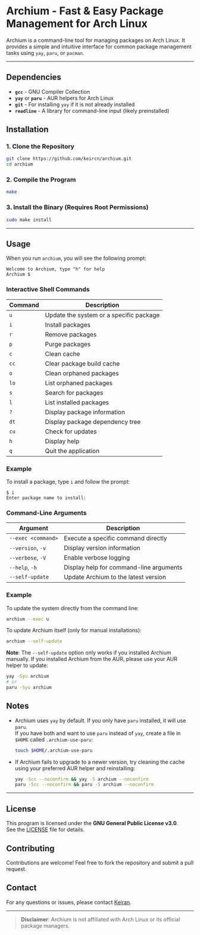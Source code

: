 # Archium - Fast & Easy Package Management for Arch Linux

Archium is a command-line tool for managing packages on Arch Linux. It provides a simple and intuitive interface for common package management tasks using `yay`, `paru`, or `pacman`.

---

## Dependencies

- **`gcc`** - GNU Compiler Collection
- **`yay`** or **`paru`** - AUR helpers for Arch Linux
- **`git`** - For installing `yay` if it is not already installed
- **`readline`** - A library for command-line input (likely preinstalled)

## Installation

### 1. Clone the Repository

```bash
git clone https://github.com/keircn/archium.git
cd archium
```

### 2. Compile the Program

```bash
make
```

### 3. Install the Binary (Requires Root Permissions)

```bash
sudo make install
```

---

## Usage

When you run `archium`, you will see the following prompt:

```plaintext
Welcome to Archium, type "h" for help
Archium $
```

### Interactive Shell Commands

| Command | Description                             |
| ------- | --------------------------------------- |
| `u`     | Update the system or a specific package |
| `i`     | Install packages                        |
| `r`     | Remove packages                         |
| `p`     | Purge packages                          |
| `c`     | Clean cache                             |
| `cc`    | Clear package build cache               |
| `o`     | Clean orphaned packages                 |
| `lo`    | List orphaned packages                  |
| `s`     | Search for packages                     |
| `l`     | List installed packages                 |
| `?`     | Display package information             |
| `dt`    | Display package dependency tree         |
| `cu`    | Check for updates                       |
| `h`     | Display help                            |
| `q`     | Quit the application                    |

### Example

To install a package, type `i` and follow the prompt:

```plaintext
$ i
Enter package name to install:
```

### Command-Line Arguments

| Argument           | Description                             |
| ------------------ | --------------------------------------- |
| `--exec <command>` | Execute a specific command directly     |
| `--version`, `-v`  | Display version information             |
| `--verbose`, `-V`  | Enable verbose logging                  |
| `--help`, `-h`     | Display help for command-line arguments |
| `--self-update`    | Update Archium to the latest version    |

### Example

To update the system directly from the command line:

```bash
archium --exec u
```

To update Archium itself (only for manual installations):

```bash
archium --self-update
```

**Note**: The `--self-update` option only works if you installed Archium manually.
If you installed Archium from the AUR, please use your AUR helper to update:

```bash
yay -Syu archium
# or
paru -Syu archium
```

## Notes

- Archium uses `yay` by default. If you only have `paru` installed, it will use `paru`.  
  If you have both and want to use `paru` instead of `yay`, create a file in `$HOME` called `.archium-use-paru`:

  ```bash
  touch $HOME/.archium-use-paru
  ```

- If Archium fails to upgrade to a newer version, try cleaning the cache using your preferred AUR helper and reinstalling:
  ```bash
  yay -Scc --noconfirm && yay -S archium --noconfirm
  paru -Scc --noconfirm && paru -S archium --noconfirm
  ```

---

## License

This program is licensed under the **GNU General Public License v3.0**.  
See the [LICENSE](./LICENSE) file for details.

## Contributing

Contributions are welcome! Feel free to fork the repository and submit a pull request.

## Contact

For any questions or issues, please contact [Keiran](mailto:keircn@proton.me).

---

> **Disclaimer**: Archium is not affiliated with Arch Linux or its official package managers.
